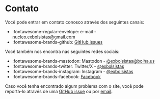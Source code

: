 # Contato

Você pode entrar em contato conosco através dos seguintes canais:

- :fontawesome-regular-envelope: e-mail - [nucleo.exbolsistas@gmail.com](mailto:nucleo.exbolsistas@gmail.com)
- :fontawesome-brands-github: [GitHub issues](https://github.com/exbolsistas/exbolsistas.github.io/issues)


Você também nos encontra nas seguintes redes sociais:

- :fontawesome-brands-mastodon: Mastodon - [@exbolsistas@bolha.us](https://bolha.us/@exbolsistas)
- :fontawesome-brands-twitter: Twitter/X - [@exbolsistas](https://x.com/exbolsistas)
- :fontawesome-brands-instagram: Instagram - [@exbolsistas](https://www.instagram.com/exbolsistas/)
- :fontawesome-brands-facebook: [Facebook](https://www.facebook.com/profile.php?id=61552063049433)

Caso você tenha encontrado algum problema com o site, você pode reportá-lo através de uma [GitHub issue](https://github.com/exbolsistas/exbolsistas.github.io/issues) ou por [email](mailto:nucleo.exbolsistas@gmail.com).